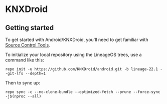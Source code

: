 KNXDroid
===========

Getting started
---------------

To get started with Android/KNXDroid, you'll need to get familiar with [Source Control Tools](https://source.android.com/setup/develop).

To initialize your local repository using the LineageOS trees, use a command like this:
```
repo init -u https://github.com/KNXDroid/android.git -b lineage-22.1 --git-lfs --depth=1
```
Then to sync up:
```
repo sync -c --no-clone-bundle --optimized-fetch --prune --force-sync -j$(nproc --all)
```

